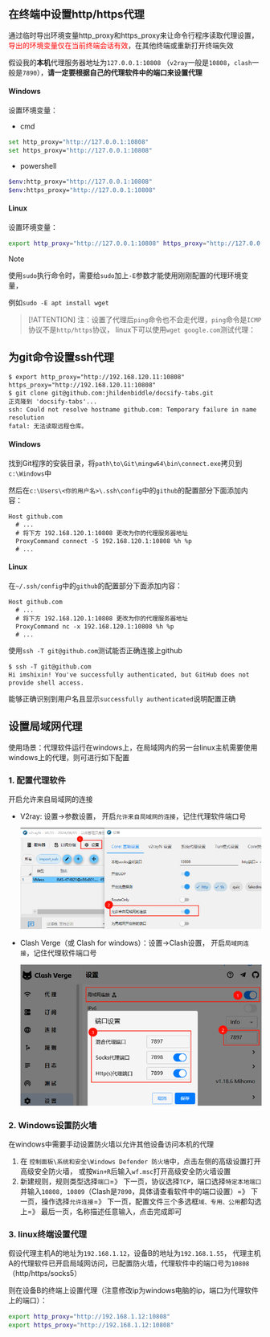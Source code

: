 
## 在终端中设置http/https代理

通过临时导出环境变量http_proxy和https_proxy来让命令行程序读取代理设置，<span style="color:red;">导出的环境变量仅在当前终端会话有效</span>，在其他终端或重新打开终端失效

假设我的**本机**代理服务器地址为`127.0.0.1:10808` （`v2ray`一般是`10808`，`clash`一般是`7890`），**请一定要根据自己的代理软件中的端口来设置代理**
<!-- tabs:start -->
#### **Windows**
设置环境变量：
- cmd
```sh
set http_proxy="http://127.0.0.1:10808"
set https_proxy="http://127.0.0.1:10808"
```
<!-- # 或者可以像这样一行设置好
set PROXY="http://127.0.0.1:10808" && set http_proxy=%PROXY% && set https_proxy=%PROXY% -->
- powershell
```sh
$env:http_proxy="http://127.0.0.1:10808"
$env:https_proxy="http://127.0.0.1:10808"
```
<!-- # 或者可以像这样一行设置好
$env:PROXY="http://127.0.0.1:10808"; $env:http_proxy=$env:PROXY; $env:https_proxy=$env:PROXY -->

#### **Linux**
设置环境变量：
```sh
export http_proxy="http://127.0.0.1:10808" https_proxy="http://127.0.0.1:10808"
```
> [!NOTE]
>  使用`sudo`执行命令时，需要给`sudo`加上`-E`参数才能使用刚刚配置的代理环境变量，
>
>  例如`sudo -E apt install wget`


<!-- tabs:end -->

> [!ATTENTION]
注：设置了代理后`ping`命令也不会走代理，`ping`命令是`ICMP`协议不是`http/https`协议，
linux下可以使用`wget google.com`测试代理：

## 为git命令设置ssh代理

```term
$ export http_proxy="http://192.168.120.11:10808" https_proxy="http://192.168.120.11:10808"
$ git clone git@github.com:jhildenbiddle/docsify-tabs.git
正克隆到 'docsify-tabs'...
ssh: Could not resolve hostname github.com: Temporary failure in name resolution
fatal: 无法读取远程仓库。
```
<!-- tabs:start -->

#### **Windows**

找到Git程序的安装目录，将`path\to\Git\mingw64\bin\connect.exe`拷贝到`c:\Windows`中

然后在`c:\Users\<你的用户名>\.ssh\config`中的`github`的配置部分下面添加内容：

```
Host github.com
  # ...
  # 将下方 192.168.120.1:10808 更改为你的代理服务器地址
  ProxyCommand connect -S 192.168.120.1:10808 %h %p
  # ...
```

#### **Linux**

在`~/.ssh/config`中的`github`的配置部分下面添加内容：
```
Host github.com
  # ...
  # 将下方 192.168.120.1:10808 更改为你的代理服务器地址
  ProxyCommand nc -x 192.168.120.1:10808 %h %p
  # ...
```
<!-- tabs:end -->

使用`ssh -T git@github.com`测试能否正确连接上github

```term
$ ssh -T git@github.com
Hi imshixin! You've successfully authenticated, but GitHub does not provide shell access.
```
能够正确识别到用户名且显示`successfully authenticated`说明配置正确

## 设置局域网代理

使用场景：代理软件运行在windows上，在局域网内的另一台linux主机需要使用windows上的代理，则可进行如下配置

### 1. 配置代理软件

开启允许来自局域网的连接

- V2ray: 设置->参数设置， 开启`允许来自局域网的连接`，记住代理软件端口号

    ![](imgs/docsify20250712134706694.png)
- Clash Verge（或 Clash for windows）：设置->Clash设置， 开启`局域网连接`，记住代理软件端口号

    ![](imgs/docsify20250712135017627.png)

### 2. Windows设置防火墙

在windows中需要手动设置防火墙以允许其他设备访问本机的代理

1. 在 `控制面板\系统和安全\Windows Defender 防火墙`中，点击左侧的高级设置打开高级安全防火墙，
或按`Win+R`后输入`wf.msc`打开高级安全防火墙设置
2. 新建规则，规则类型选择`端口`=》
下一页，协议选择`TCP`，端口选择`特定本地端口`并输入`10808, 10809`（Clash是`7890`，具体请查看软件中的端口设置）=》
下一页，操作选择`允许连接`=》
下一页，配置文件三个多选框`域、专用、公用`都勾选上=》
最后一页，名称描述任意输入，点击完成即可

### 3. linux终端设置代理

假设代理主机A的地址为`192.168.1.12`，设备B的地址为`192.168.1.55`，
代理主机A的代理软件已开启局域网访问，已配置防火墙，代理软件中的端口号为`10808`（http/https/socks5）

则在设备B的终端上设置代理（注意修改ip为windows电脑的ip，端口为代理软件上的端口）：
```sh
export http_proxy="http://192.168.1.12:10808"
export https_proxy="http://192.168.1.12:10808"
```
